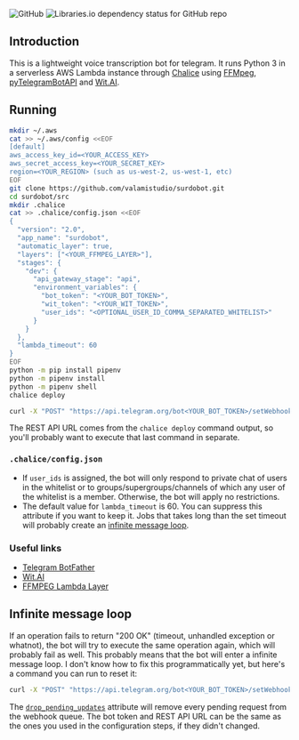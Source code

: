 ![GitHub](https://img.shields.io/github/license/valamistudio/surdobot?style=flat-square)
![Libraries.io dependency status for GitHub repo](https://img.shields.io/librariesio/github/valamistudio/surdobot?style=flat-square)

## Introduction
This is a lightweight voice transcription bot for telegram. It runs Python 3 in a serverless AWS Lambda instance through [Chalice](https://github.com/aws/chalice) using [FFMpeg](https://ffmpeg.org/), [pyTelegramBotAPI](https://pypi.org/project/pyTelegramBotAPI/) and [Wit.AI](https://wit.ai/).

## Running
```sh
mkdir ~/.aws
cat >> ~/.aws/config <<EOF
[default]
aws_access_key_id=<YOUR_ACCESS_KEY>
aws_secret_access_key=<YOUR_SECRET_KEY>
region=<YOUR_REGION> (such as us-west-2, us-west-1, etc)
EOF
git clone https://github.com/valamistudio/surdobot.git
cd surdobot/src
mkdir .chalice
cat >> .chalice/config.json <<EOF
{
  "version": "2.0",
  "app_name": "surdobot",
  "automatic_layer": true,
  "layers": ["<YOUR_FFMPEG_LAYER>"],
  "stages": {
    "dev": {
      "api_gateway_stage": "api",
      "environment_variables": {
        "bot_token": "<YOUR_BOT_TOKEN>",
        "wit_token": "<YOUR_WIT_TOKEN>",
        "user_ids": "<OPTIONAL_USER_ID_COMMA_SEPARATED_WHITELIST>"
      }
    }
  },
  "lambda_timeout": 60
}
EOF
python -m pip install pipenv
python -m pipenv install
python -m pipenv shell
chalice deploy

curl -X "POST" "https://api.telegram.org/bot<YOUR_BOT_TOKEN>/setWebhook" -d '{"url": "<REST_API_URL>/webhook"}' -H 'Content-Type: application/json; charset=utf-8'
```
The REST API URL comes from the `chalice deploy` command output, so you'll probably want to execute that last command in separate.

### `.chalice/config.json`
- If `user_ids` is assigned, the bot will only respond to private chat of users in the whitelist or to groups/supergroups/channels of which any user of the whitelist is a member. Otherwise, the bot will apply no restrictions.
- The default value for `lambda_timeout` is 60. You can suppress this attribute if you want to keep it. Jobs that takes long than the set timeout will probably create an [infinite message loop](#infinite-message-loop).

### Useful links
- [Telegram BotFather](https://t.me/BotFather)
- [Wit.AI](https://wit.ai/)
- [FFMPEG Lambda Layer](https://serverlessrepo.aws.amazon.com/applications/arn:aws:serverlessrepo:us-east-1:145266761615:applications~ffmpeg-lambda-layer)

## Infinite message loop
If an operation fails to return "200 OK" (timeout, unhandled exception or whatnot), the bot will try to execute the same operation again, which will probably fail as well. This probably means that the bot will enter a infinite message loop. I don't know how to fix this programmatically yet, but here's a command you can run to reset it:
```sh
curl -X "POST" "https://api.telegram.org/bot<YOUR_BOT_TOKEN>/setWebhook" -d '{"url": "<REST_API_URL>/webhook", "drop_pending_updates": true}' -H 'Content-Type: application/json; charset=utf-8'
```
The [`drop_pending_updates`](https://core.telegram.org/bots/api#setwebhook) attribute will remove every pending request from the webhook queue. The bot token and REST API URL can be the same as the ones you used in the configuration steps, if they didn't changed.
